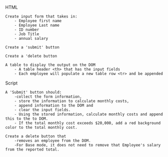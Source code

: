 HTML

    Create input form that takes in:
        - Employee first name
        - Employee Last name
        - ID number
        - Job Title
        - annual salary

    Create a 'submit' button

    Create a 'delete button

    A table to display the output on the DOM
        - A table header <th> that has the input fields
        - Each employee will populate a new table row <tr> and be appended

Script
    
    A 'Submit' button should: 
        -collect the form information, 
        - store the information to calculate monthly costs, 
        - append information to the DOM and 
        - clear the input fields. 
        - Using the stored information, calculate monthly costs and append this to the to DOM.
        - If the total monthly cost exceeds $20,000, add a red background color to the total monthly cost.

    Create a delete button that 
        -removes an employee from the DOM. 
        -For Base mode, it does not need to remove that Employee's salary from the reported total.